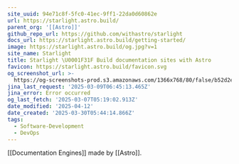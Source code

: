 ```yaml
---
site_uuid: 94e71c8f-5fc0-41ec-9ff1-22da0d60862e
url: https://starlight.astro.build/
parent_org: '[[Astro]]'
github_repo_url: https://github.com/withastro/starlight
docs_url: https://starlight.astro.build/getting-started/
image: https://starlight.astro.build/og.jpg?v=1
site_name: Starlight
title: Starlight \U0001F31F Build documentation sites with Astro
favicon: https://starlight.astro.build/favicon.svg
og_screenshot_url: >-
  https://og-screenshots-prod.s3.amazonaws.com/1366x768/80/false/b52d2ed3033cdec6049678036de35ba4875bdbba7d695dd403f983f855efd504.jpeg
jina_last_request: '2025-03-09T06:45:13.465Z'
jina_error: Error occurred
og_last_fetch: '2025-03-07T05:19:02.913Z'
date_modified: '2025-04-12'
date_created: '2025-03-30T05:44:14.866Z'
tags:
  - Software-Development
  - DevOps
---
```













[[Documentation Engines]]
made by [[Astro]].

